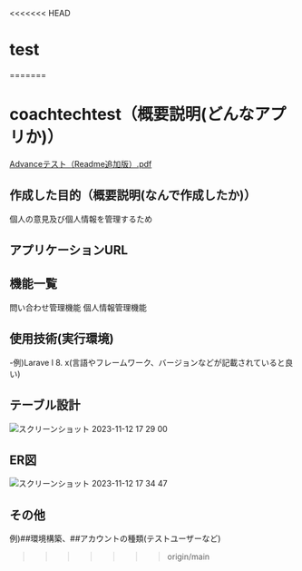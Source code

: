<<<<<<< HEAD
# test
=======
# coachtechtest（概要説明(どんなアプリか)）
 [Advanceテスト（Readme追加版）.pdf](https://github.com/ozawa1026/coachtechtest/files/13327166/Advance.Readme.pdf)


## 作成した目的（概要説明(なんで作成したか)）
個人の意見及び個人情報を管理するため

## アプリケーションURL


## 機能一覧
問い合わせ管理機能
個人情報管理機能

## 使用技術(実行環境)
-例)Larave l 8. x(言語やフレームワーク、バージョンなどが記載されていると良い) 

## テーブル設計
![スクリーンショット 2023-11-12 17 29 00](https://github.com/ozawa1026/coachtechtest/assets/140410912/2866eab3-d5de-4d87-911a-81b38c350e52)


## ER図
![スクリーンショット 2023-11-12 17 34 47](https://github.com/ozawa1026/coachtechtest/assets/140410912/7551812e-2843-4c6d-815c-cf0e0237ba50)

## その他
例)##環境構築、##アカウントの種類(テストユーザーなど)
>>>>>>> origin/main
